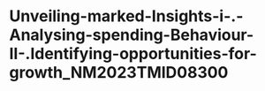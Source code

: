 # Unveiling-marked-Insights-i-.-Analysing-spending-Behaviour-II-.Identifying-opportunities-for-growth_NM2023TMID08300
